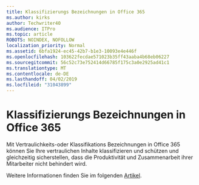 ```yaml
---
title: Klassifizierungs Bezeichnungen in Office 365
ms.author: kirks
author: Techwriter40
ms.audience: ITPro
ms.topic: article
ROBOTS: NOINDEX, NOFOLLOW
localization_priority: Normal
ms.assetid: 6bfa1924-ec45-42b7-b1e3-10093e4e446f
ms.openlocfilehash: 103622fecdae571023b35ff43aaba4b68eb06227
ms.sourcegitcommit: 56c52c73e752414d66785f175c3a0e2925ad41c1
ms.translationtype: MT
ms.contentlocale: de-DE
ms.lasthandoff: 04/02/2019
ms.locfileid: "31043899"
---
```

# <a name="classification-labels-in-office-365"></a>Klassifizierungs Bezeichnungen in Office 365

Mit Vertraulichkeits-oder Klassifikations Bezeichnungen in Office 365 können Sie Ihre vertraulichen Inhalte klassifizieren und schützen und gleichzeitig sicherstellen, dass die Produktivität und Zusammenarbeit ihrer Mitarbeiter nicht behindert wird.

Weitere Informationen finden Sie im folgenden [Artikel](https://docs.microsoft.com/en-us/office365/securitycompliance/sensitivity-labels).
